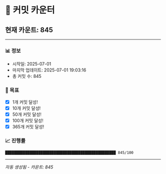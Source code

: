 # 🔢 커밋 카운터

## 현재 카운트: 845

---

### 📊 정보
- 시작일: 2025-07-01
- 마지막 업데이트: 2025-07-01 19:03:16
- 총 커밋 수: 845

### 🎯 목표
- [x] 1개 커밋 달성!
- [x] 10개 커밋 달성!
- [x] 50개 커밋 달성!
- [x] 100개 커밋 달성!
- [x] 365개 커밋 달성!

### 📈 진행률
```
██████████████████████████████████████████████████ 845/100
```

---
*자동 생성됨 - 카운트: 845*
